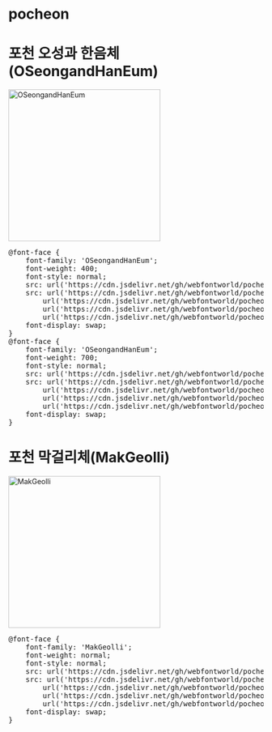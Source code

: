 # pocheon

# 포천 오성과 한음체(OSeongandHanEum)

<a href="https://wess.tistory.com" target="_blank">
    <img src="https://webfontworld.github.io/pocheon/OSeongandHanEum.jpg" alt="OSeongandHanEum" style="width:300px">
</a>

<pre>
@font-face {
    font-family: 'OSeongandHanEum';
    font-weight: 400;
    font-style: normal;
    src: url('https://cdn.jsdelivr.net/gh/webfontworld/pocheon/OSeongandHanEum-Regular.eot');
    src: url('https://cdn.jsdelivr.net/gh/webfontworld/pocheon/OSeongandHanEum-Regular.eot?#iefix') format('embedded-opentype'),
        url('https://cdn.jsdelivr.net/gh/webfontworld/pocheon/OSeongandHanEum-Regular.woff2') format('woff2'),
        url('https://cdn.jsdelivr.net/gh/webfontworld/pocheon/OSeongandHanEum-Regular.woff') format('woff'),
        url('https://cdn.jsdelivr.net/gh/webfontworld/pocheon/OSeongandHanEum-Regular.ttf') format("truetype");
    font-display: swap;
}
@font-face {
    font-family: 'OSeongandHanEum';
    font-weight: 700;
    font-style: normal;
    src: url('https://cdn.jsdelivr.net/gh/webfontworld/pocheon/OSeongandHanEum-Bold.eot');
    src: url('https://cdn.jsdelivr.net/gh/webfontworld/pocheon/OSeongandHanEum-Bold.eot?#iefix') format('embedded-opentype'),
        url('https://cdn.jsdelivr.net/gh/webfontworld/pocheon/OSeongandHanEum-Bold.woff2') format('woff2'),
        url('https://cdn.jsdelivr.net/gh/webfontworld/pocheon/OSeongandHanEum-Bold.woff') format('woff'),
        url('https://cdn.jsdelivr.net/gh/webfontworld/pocheon/OSeongandHanEum-Bold.ttf') format("truetype");
    font-display: swap;
}
</pre>


# 포천 막걸리체(MakGeolli)

<a href="https://wess.tistory.com" target="_blank">
    <img src="https://webfontworld.github.io/pocheon/MakGeolli.jpg" alt="MakGeolli" style="width:300px">
</a>

<pre>
@font-face {
    font-family: 'MakGeolli';
    font-weight: normal;
    font-style: normal;
    src: url('https://cdn.jsdelivr.net/gh/webfontworld/pocheon/MakGeolli.eot');
    src: url('https://cdn.jsdelivr.net/gh/webfontworld/pocheon/MakGeolli.eot?#iefix') format('embedded-opentype'),
        url('https://cdn.jsdelivr.net/gh/webfontworld/pocheon/MakGeolli.woff2') format('woff2'),
        url('https://cdn.jsdelivr.net/gh/webfontworld/pocheon/MakGeolli.woff') format('woff'),
        url('https://cdn.jsdelivr.net/gh/webfontworld/pocheon/MakGeolli.ttf') format("truetype");
    font-display: swap;
}
</pre>
